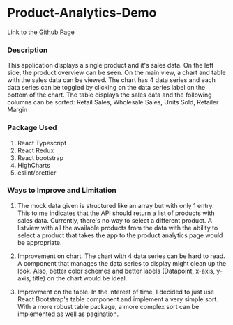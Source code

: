 # Product-Analytics-Demo

Link to the [Github Page](https://hsualbert.github.io/Product-Analytics-Demo/)


### Description
This application displays a single product and it's sales data. On the left side, the product overview can be seen. On the main view, a chart and table with the sales data can be viewed. The chart has 4 data series and each data series can be toggled by clicking on the data series label on the bottom of the chart. The table displays the sales data and the following columns can be sorted: Retail Sales, Wholesale Sales, Units Sold, Retailer Margin

### Package Used 
1. React Typescript
2. React Redux
3. React bootstrap
4. HighCharts
5. eslint/prettier


### Ways to Improve and Limitation

1. The mock data given is structured like an array but with only 1 entry. This to me indicates that the API should return a list of products with sales data. Currently, there's no way to select a different product. A listview with all the available products from the data with the ability to select a product that takes the app to the product analytics page would be appropriate.
   
3. Improvement on chart. The chart with 4 data series can be hard to read. A component that manages the data series to display might clean up the look. Also, better color schemes and better labels (Datapoint, x-axis, y-axis, title) on the chart would be ideal.
   
5. Improvment on the table. In the interest of time, I decided to just use React Bootstrap's table component and implement a very simple sort. With a more robust table package, a more complex sort can be implemented as well as pagination. 

